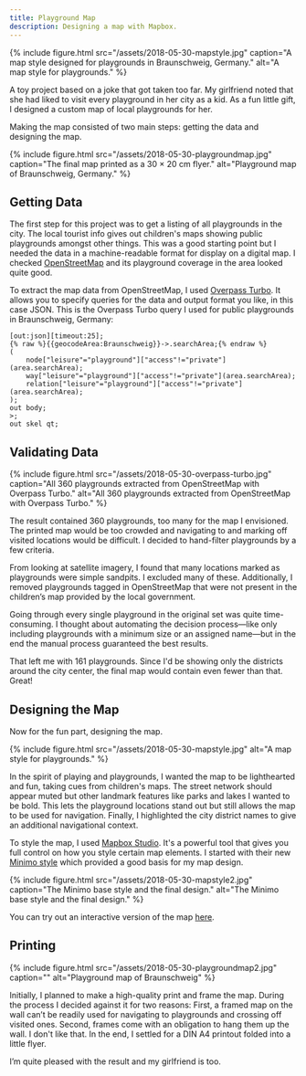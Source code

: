 ```yaml
---
title: Playground Map
description: Designing a map with Mapbox.
---
```


{% include figure.html src="/assets/2018-05-30-mapstyle.jpg" caption="A map style designed for playgrounds in Braunschweig, Germany." alt="A map style for playgrounds." %}

A toy project based on a joke that got taken too far. My girlfriend noted that she had liked to visit every playground in her city as a kid. As a fun little gift, I designed a custom map of local playgrounds for her. 

<!--more-->

Making the map consisted of two main steps: getting the data and designing the map.

{% include figure.html src="/assets/2018-05-30-playgroundmap.jpg" caption="The final map printed as a 30 × 20 cm flyer." alt="Playground map of Braunschweig, Germany." %}


## Getting Data

The first step for this project was to get a listing of all playgrounds in the city. The local tourist info gives out children's maps showing public playgrounds amongst other things. This was a good starting point but I needed the data in a machine-readable format for display on a digital map. I checked [OpenStreetMap](https://openstreetmap.org) and its playground coverage in the area looked quite good.

To extract the map data from OpenStreetMap, I used [Overpass Turbo](https://overpass-turbo.eu/). It allows you to specify queries for the data and output format you like, in this case JSON. This is the Overpass Turbo query I used for public playgrounds in Braunschweig, Germany:

    [out:json][timeout:25];
    {% raw %}{{geocodeArea:Braunschweig}}->.searchArea;{% endraw %}
    (
        node["leisure"="playground"]["access"!="private"](area.searchArea);
        way["leisure"="playground"]["access"!="private"](area.searchArea);
        relation["leisure"="playground"]["access"!="private"](area.searchArea);
    );
    out body;
    >;
    out skel qt;


## Validating Data

{% include figure.html src="/assets/2018-05-30-overpass-turbo.jpg" caption="All 360 playgrounds extracted from OpenStreetMap with Overpass Turbo." alt="All 360 playgrounds extracted from OpenStreetMap with Overpass Turbo." %}

The result contained 360 playgrounds, too many for the map I envisioned. The printed map would be too crowded and navigating to and marking off visited locations would be difficult. I decided to hand-filter playgrounds by a few criteria.

From looking at satellite imagery, I found that many locations marked as playgrounds were simple sandpits. I excluded many of these. Additionally, I removed playgrounds tagged in OpenStreetMap that were not present in the children’s map provided by the local government.

Going through every single playground in the original set was quite time-consuming. I thought about automating the decision process—like only including playgrounds with a minimum size or an assigned name—but in the end the manual process guaranteed the best results.

That left me with 161 playgrounds. Since I'd be showing only the districts around the city center, the final map would contain even fewer than that. Great!


## Designing the Map

Now for the fun part, designing the map.

{% include figure.html src="/assets/2018-05-30-mapstyle.jpg" alt="A map style for playgrounds." %}

In the spirit of playing and playgrounds, I wanted the map to be lighthearted and fun, taking cues from children's maps. The street network should appear muted but other landmark features like parks and lakes I wanted to be bold. This lets the playground locations stand out but still allows the map to be used for navigation. Finally, I highlighted the city district names to give an additional navigational context.

To style the map, I used [Mapbox Studio](https://www.mapbox.com/mapbox-studio/). It's a powerful tool that gives you full control on how you style certain map elements. I started with their new [Minimo style](https://blog.mapbox.com/minimo-data-visualization-map-f4ef21687d29) which provided a good basis for my map design.

{% include figure.html src="/assets/2018-05-30-mapstyle2.jpg" caption="The Minimo base style and the final design." alt="The Minimo base style and the final design." %}

You can try out an interactive version of the map [here](https://api.mapbox.com/styles/v1/vzqdccrcq/cjw9eyf3j02r01cpdxnu8o452.html?fresh=true&title=true&access_token=pk.eyJ1IjoidnpxZGNjcmNxIiwiYSI6ImNqMGF3anphaTAyMDQycXJyZXRpZDM4YjUifQ.LLx1Mn3DOp26nxtTeSlvRg).


## Printing

{% include figure.html src="/assets/2018-05-30-playgroundmap2.jpg" caption="" alt="Playground map of Braunschweig" %}

Initially, I planned to make a high-quality print and frame the map. During the process I decided against it for two reasons: First, a framed map on the wall can’t be readily used for navigating to playgrounds and crossing off visited ones. Second, frames come with an obligation to hang them up the wall. I don't like that. In the end, I settled for a DIN A4 printout folded into a little flyer.

I’m quite pleased with the result and my girlfriend is too.